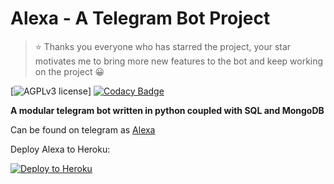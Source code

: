 # Alexa - A Telegram Bot Project

> ⭐ Thanks you everyone who has starred the project, your star motivates me to bring more new features to the bot and keep working on the project 😀 

[![AGPLv3 license](https://img.shields.io/badge/License-AGPLv3-red.svg)]
[![Codacy Badge](https://api.codacy.com/project/badge/Grade/b5531bcac1e1486fb5eb13d5852f5bd1)](https://app.codacy.com/gh/MissAlexaRobot/MissAlexaRobot?utm_source=github.com&utm_medium=referral&utm_content=MissAlexaRobot/MissAlexaRobot&utm_campaign=Badge_Grade)

**A modular telegram bot written in python coupled with SQL and MongoDB**

Can be found on telegram as [Alexa](https://t.me/MissAlexaRobot)

Deploy Alexa to Heroku:

<p align="left"><a href="https://heroku.com/deploy?template=https://github.com/MissAlexaRobot/MissAlexaRobot/tree/master"> <img src="https://www.herokucdn.com/deploy/button.svg" alt="Deploy to Heroku" /></a></p>
